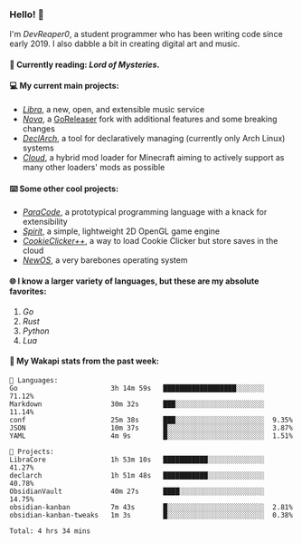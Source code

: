 ### Hello! 👋

I'm _DevReaper0_, a student programmer who has been writing code since early 2019. I also dabble a bit in creating digital art and music.

#### 📖 Currently reading: *Lord of Mysteries*.

#### 💻 My current main projects:

-   _[Libra](https://github.com/LibraMusic)_, a new, open, and extensible music service
-   _[Nova](https://github.com/LibraMusic/Nova)_, a [GoReleaser](https://github.com/goreleaser/goreleaser) fork with additional features and some breaking changes
-   _[DeclArch](https://github.com/DevReaper0/declarch)_, a tool for declaratively managing (currently only Arch Linux) systems
-   _[Cloud](https://github.com/CloudLoaderMC/CloudLoader)_, a hybrid mod loader for Minecraft aiming to actively support as many other loaders' mods as possible

#### ⌨️ Some other cool projects:

-   _[ParaCode](https://github.com/ParaCodeLang/ParaCode)_, a prototypical programming language with a knack for extensibility
-   _[Spirit](https://gitlab.com/DevReaper0/SpiritEngine)_, a simple, lightweight 2D OpenGL game engine
-   _[CookieClicker++](https://github.com/DevReaper0/CookieClickerPlusPlus)_, a way to load Cookie Clicker but store saves in the cloud
-   _[NewOS](https://github.com/DevReaper0/NewOS)_, a very barebones operating system

#### 🌐 I know a larger variety of languages, but these are my absolute favorites:

1. _Go_
2. _Rust_
3. _Python_
4. _Lua_

#### 📡 My Wakapi stats from the past week:

```text
💾 Languages:
Go                       3h 14m 59s   ██████████████████░░░░░░░  71.12%
Markdown                 30m 32s      ███░░░░░░░░░░░░░░░░░░░░░░  11.14%
conf                     25m 38s      ███░░░░░░░░░░░░░░░░░░░░░░  9.35%
JSON                     10m 37s      █░░░░░░░░░░░░░░░░░░░░░░░░  3.87%
YAML                     4m 9s        █░░░░░░░░░░░░░░░░░░░░░░░░  1.51%

💼 Projects:
LibraCore                1h 53m 10s   ███████████░░░░░░░░░░░░░░  41.27%
declarch                 1h 51m 48s   ███████████░░░░░░░░░░░░░░  40.78%
ObsidianVault            40m 27s      ████░░░░░░░░░░░░░░░░░░░░░  14.75%
obsidian-kanban          7m 43s       █░░░░░░░░░░░░░░░░░░░░░░░░  2.81%
obsidian-kanban-tweaks   1m 3s        █░░░░░░░░░░░░░░░░░░░░░░░░  0.38%

Total: 4 hrs 34 mins
```
